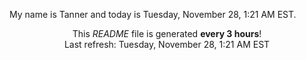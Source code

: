 My name is Tanner and today is Tuesday, November 28, 1:21 AM EST.

<p align="center">This <i>README</i> file is generated <b>every 3 hours</b>!</br>Last refresh: Tuesday, November 28, 1:21 AM EST<br /></p>
